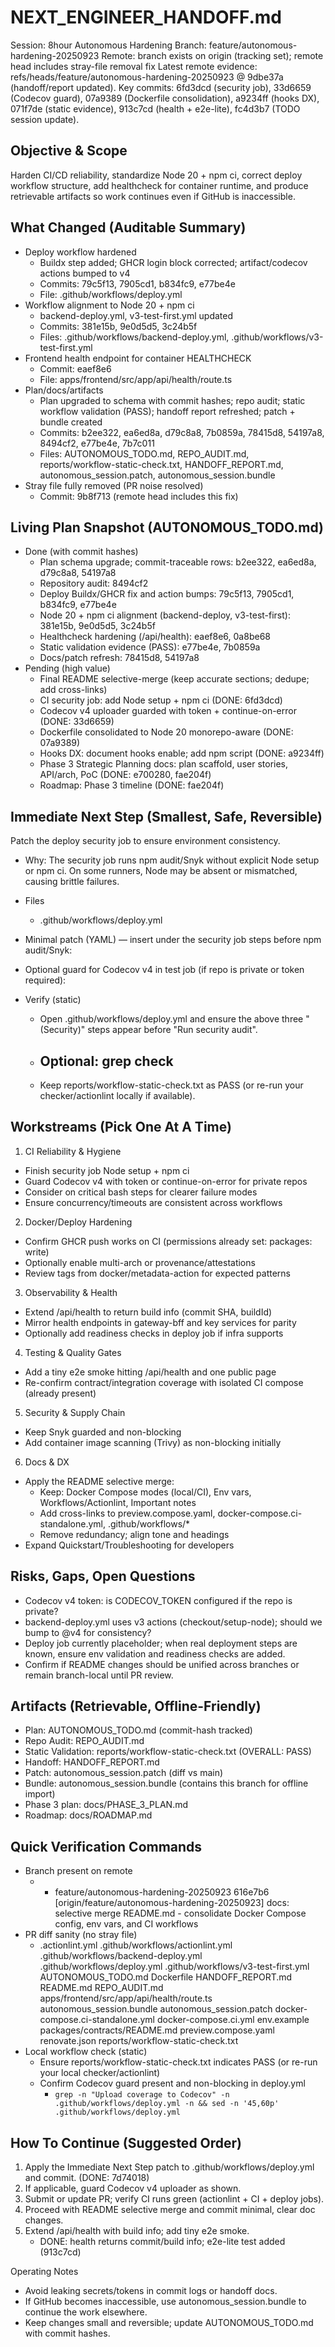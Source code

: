 # NEXT_ENGINEER_HANDOFF.md

Session: 8hour Autonomous Hardening
Branch: feature/autonomous-hardening-20250923
Remote: branch exists on origin (tracking set); remote head includes stray-file removal fix
Latest remote evidence: refs/heads/feature/autonomous-hardening-20250923 @ 9dbe37a (handoff/report updated). Key commits: 6fd3dcd (security job), 33d6659 (Codecov guard), 07a9389 (Dockerfile consolidation), a9234ff (hooks DX), 071f7de (static evidence), 913c7cd (health + e2e-lite), fc4d3b7 (TODO session update).

## Objective & Scope
Harden CI/CD reliability, standardize Node 20 + npm ci, correct deploy workflow structure, add healthcheck for
container runtime, and produce retrievable artifacts so work continues even if GitHub is inaccessible.

## What Changed (Auditable Summary)
- Deploy workflow hardened
  - Buildx step added; GHCR login block corrected; artifact/codecov actions bumped to v4
  - Commits: 79c5f13, 7905cd1, b834fc9, e77be4e
  - File: .github/workflows/deploy.yml
- Workflow alignment to Node 20 + npm ci
  - backend-deploy.yml, v3-test-first.yml updated
  - Commits: 381e15b, 9e0d5d5, 3c24b5f
  - Files: .github/workflows/backend-deploy.yml, .github/workflows/v3-test-first.yml
- Frontend health endpoint for container HEALTHCHECK
  - Commit: eaef8e6
  - File: apps/frontend/src/app/api/health/route.ts
- Plan/docs/artifacts
  - Plan upgraded to schema with commit hashes; repo audit; static workflow validation (PASS); handoff report refreshed; patch + bundle created
  - Commits: b2ee322, ea6ed8a, d79c8a8, 7b0859a, 78415d8, 54197a8, 8494cf2, e77be4e, 7b7c011
  - Files: AUTONOMOUS_TODO.md, REPO_AUDIT.md, reports/workflow-static-check.txt, HANDOFF_REPORT.md,
    autonomous_session.patch, autonomous_session.bundle
- Stray file fully removed (PR noise resolved)
  - Commit: 9b8f713 (remote head includes this fix)

## Living Plan Snapshot (AUTONOMOUS_TODO.md)
- Done (with commit hashes)
  - Plan schema upgrade; commit-traceable rows: b2ee322, ea6ed8a, d79c8a8, 54197a8
  - Repository audit: 8494cf2
  - Deploy Buildx/GHCR fix and action bumps: 79c5f13, 7905cd1, b834fc9, e77be4e
  - Node 20 + npm ci alignment (backend-deploy, v3-test-first): 381e15b, 9e0d5d5, 3c24b5f
  - Healthcheck hardening (/api/health): eaef8e6, 0a8be68
  - Static validation evidence (PASS): e77be4e, 7b0859a
  - Docs/patch refresh: 78415d8, 54197a8
- Pending (high value)
  - Final README selective-merge (keep accurate sections; dedupe; add cross-links)
  - CI security job: add Node setup + npm ci (DONE: 6fd3dcd)
  - Codecov v4 uploader guarded with token + continue-on-error (DONE: 33d6659)
  - Dockerfile consolidated to Node 20 monorepo-aware (DONE: 07a9389)
  - Hooks DX: document hooks enable; add npm script (DONE: a9234ff)
  - Phase 3 Strategic Planning docs: plan scaffold, user stories, API/arch, PoC (DONE: e700280, fae204f)
  - Roadmap: Phase 3 timeline (DONE: fae204f)

## Immediate Next Step (Smallest, Safe, Reversible)
Patch the deploy security job to ensure environment consistency.

- Why: The security job runs npm audit/Snyk without explicit Node setup or npm ci. On some runners, Node may be absent
  or mismatched, causing brittle failures.
- Files
  - .github/workflows/deploy.yml
- Minimal patch (YAML) — insert under the security job steps before npm audit/Snyk:



- Optional guard for Codecov v4 in test job (if repo is private or token required):



- Verify (static)
  - Open .github/workflows/deploy.yml and ensure the above three "(Security)" steps appear before "Run security audit".
  - Optional: grep check
    - 
  - Keep reports/workflow-static-check.txt as PASS (or re-run your checker/actionlint locally if available).

## Workstreams (Pick One At A Time)

1. CI Reliability & Hygiene
- Finish security job Node setup + npm ci
- Guard Codecov v4 with token or continue-on-error for private repos
- Consider  on critical bash steps for clearer failure modes
- Ensure concurrency/timeouts are consistent across workflows

2. Docker/Deploy Hardening
- Confirm GHCR push works on CI (permissions already set: packages: write)
- Optionally enable multi-arch or provenance/attestations
- Review tags from docker/metadata-action for expected patterns

3. Observability & Health
- Extend /api/health to return build info (commit SHA, buildId)
- Mirror health endpoints in gateway-bff and key services for parity
- Optionally add readiness checks in deploy job if infra supports

4. Testing & Quality Gates
- Add a tiny e2e smoke hitting /api/health and one public page
- Re-confirm contract/integration coverage with isolated CI compose (already present)

5. Security & Supply Chain
- Keep Snyk guarded and non-blocking
- Add container image scanning (Trivy) as non-blocking initially

6. Docs & DX
- Apply the README selective merge:
  - Keep: Docker Compose modes (local/CI), Env vars, Workflows/Actionlint, Important notes
  - Add cross-links to preview.compose.yaml, docker-compose.ci-standalone.yml, .github/workflows/*
  - Remove redundancy; align tone and headings
- Expand Quickstart/Troubleshooting for developers

## Risks, Gaps, Open Questions
- Codecov v4 token: is CODECOV_TOKEN configured if the repo is private?
- backend-deploy.yml uses v3 actions (checkout/setup-node); should we bump to @v4 for consistency?
- Deploy job currently placeholder; when real deployment steps are known, ensure env validation and readiness checks
  are added.
- Confirm if README changes should be unified across branches or remain branch-local until PR review.

## Artifacts (Retrievable, Offline-Friendly)
- Plan: AUTONOMOUS_TODO.md (commit-hash tracked)
- Repo Audit: REPO_AUDIT.md
- Static Validation: reports/workflow-static-check.txt (OVERALL: PASS)
- Handoff: HANDOFF_REPORT.md
- Patch: autonomous_session.patch (diff vs main)
- Bundle: autonomous_session.bundle (contains this branch for offline import)
 - Phase 3 plan: docs/PHASE_3_PLAN.md
 - Roadmap: docs/ROADMAP.md

## Quick Verification Commands
- Branch present on remote
  - * feature/autonomous-hardening-20250923 616e7b6 [origin/feature/autonomous-hardening-20250923] docs: selective merge README.md - consolidate Docker Compose config, env vars, and CI workflows
- PR diff sanity (no stray file)
  - .actionlint.yml
.github/workflows/actionlint.yml
.github/workflows/backend-deploy.yml
.github/workflows/deploy.yml
.github/workflows/v3-test-first.yml
AUTONOMOUS_TODO.md
Dockerfile
HANDOFF_REPORT.md
README.md
REPO_AUDIT.md
apps/frontend/src/app/api/health/route.ts
autonomous_session.bundle
autonomous_session.patch
docker-compose.ci-standalone.yml
docker-compose.ci.yml
env.example
packages/contracts/README.md
preview.compose.yaml
renovate.json
reports/workflow-static-check.txt
- Local workflow check (static)
  - Ensure reports/workflow-static-check.txt indicates PASS (or re-run your local checker/actionlint)
  - Confirm Codecov guard present and non-blocking in deploy.yml
    - `grep -n "Upload coverage to Codecov" -n .github/workflows/deploy.yml -n && sed -n '45,60p' .github/workflows/deploy.yml`

## How To Continue (Suggested Order)
1. Apply the Immediate Next Step patch to .github/workflows/deploy.yml and commit. (DONE: 7d74018)
2. If applicable, guard Codecov v4 uploader as shown.
3. Submit or update PR; verify CI runs green (actionlint + CI + deploy jobs).
4. Proceed with README selective merge and commit minimal, clear doc changes.
5. Extend /api/health with build info; add tiny e2e smoke.
   - DONE: health returns commit/build info; e2e-lite test added (913c7cd)

Operating Notes
- Avoid leaking secrets/tokens in commit logs or handoff docs.
- If GitHub becomes inaccessible, use autonomous_session.bundle to continue the work elsewhere.
- Keep changes small and reversible; update AUTONOMOUS_TODO.md with commit hashes.
